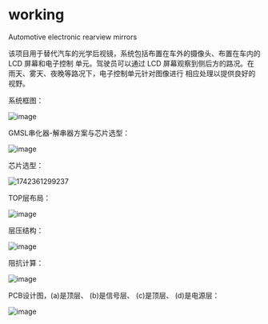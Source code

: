 # working
Automotive electronic rearview mirrors

该项目用于替代汽车的光学后视镜，系统包括布置在车外的摄像头、布置在车内的 LCD 屏幕和电子控制
单元。驾驶员可以通过 LCD 屏幕观察到侧后方的路况。在雨天、雾天、夜晚等路况下，电子控制单元针对图像进行
相应处理以提供良好的视野。

系统框图：

![image](https://github.com/user-attachments/assets/26c9473d-d8c1-4b90-9225-12e6d5a9e834)

GMSL串化器-解串器方案与芯片选型：

![image](https://github.com/user-attachments/assets/e0abea9b-a664-4044-90e8-da5d36a13e67)

芯片选型：

![1742361299237](https://github.com/user-attachments/assets/7121f76f-c317-492a-a5a5-1c13cb4756e7)

TOP层布局：

![image](https://github.com/user-attachments/assets/4f427675-3a97-4250-9a2a-565ca86df1e6)

层压结构：

![image](https://github.com/user-attachments/assets/68bae1d7-32be-4f05-81b2-70ee1b18cf3a)

阻抗计算：

![image](https://github.com/user-attachments/assets/16d80a78-50f7-44d9-9902-ae87440f0568)

PCB设计图，(a)是顶层、 (b)是信号层、 (c)是顶层、 (d)是电源层：

![image](https://github.com/user-attachments/assets/074d2db6-e5da-4306-83c5-19c7bb0583a5)

